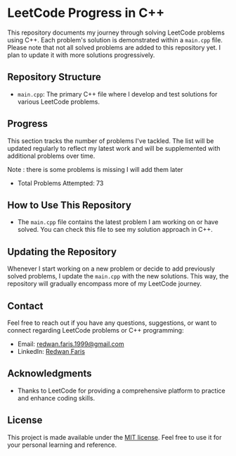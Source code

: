 # LeetCode Progress in C++

This repository documents my journey through solving LeetCode problems using C++. Each problem's solution is demonstrated within a `main.cpp` file. Please note that not all solved problems are added to this repository yet. I plan to update it with more solutions progressively.

## Repository Structure

- `main.cpp`: The primary C++ file where I develop and test solutions for various LeetCode problems.

## Progress

This section tracks the number of problems I've tackled. The list will be updated regularly to reflect my latest work and will be supplemented with additional problems over time.

Note : there is some problems is missing I will add them later

- Total Problems Attempted: 73

## How to Use This Repository

- The `main.cpp` file contains the latest problem I am working on or have solved. You can check this file to see my solution approach in C++.

## Updating the Repository

Whenever I start working on a new problem or decide to add previously solved problems, I update the `main.cpp` with the new solutions. This way, the repository will gradually encompass more of my LeetCode journey.

## Contact

Feel free to reach out if you have any questions, suggestions, or want to connect regarding LeetCode problems or C++ programming:

- Email: [redwan.faris.1999@gmail.com](mailto:redwan.faris.1999@gmail.com)
- LinkedIn: [Redwan Faris](https://www.linkedin.com/in/redwanfaris/)

## Acknowledgments

- Thanks to LeetCode for providing a comprehensive platform to practice and enhance coding skills.

## License

This project is made available under the [MIT license](LICENSE). Feel free to use it for your personal learning and reference.
